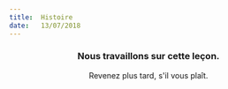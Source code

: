 ```yaml
---
title:  Histoire
date:   13/07/2018
---
```


### <center>Nous travaillons sur cette leçon.</center>
<center>Revenez plus tard, s'il vous plaît.</center>